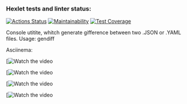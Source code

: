 ### Hexlet tests and linter status:
[![Actions Status](https://github.com/Boristhblade/frontend-project-lvl2/workflows/hexlet-check/badge.svg)](https://github.com/Boristhblade/frontend-project-lvl2/actions)
[![Maintainability](https://api.codeclimate.com/v1/badges/2b36c9f376b3582f4b8c/maintainability)](https://codeclimate.com/github/Boristhblade/frontend-project-lvl2/maintainability)
[![Test Coverage](https://api.codeclimate.com/v1/badges/2b36c9f376b3582f4b8c/test_coverage)](https://codeclimate.com/github/Boristhblade/frontend-project-lvl2/test_coverage)

Console utitite, whitch generate gifference between two .JSON or .YAML files.
Usage:
    gendiff <file1path> <file2path>

Asciinema:

  [![Watch the video](https://asciinema.org/a/ryokilv6Ml23D4YOXEBGnvOn3)
  
  [![Watch the video](https://asciinema.org/a/2b0SDRf9LaBv00o2wRIaGcwXP)
  
  [![Watch the video](https://asciinema.org/a/DTbNtP18Yj9sllVSsZWHZQ8uw)
  
  [![Watch the video](https://asciinema.org/a/tXvmDrrdf2m6GEmhYm4S153oW)
  




